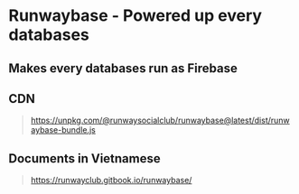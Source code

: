 # Runwaybase - Powered up every databases

## Makes every databases run as Firebase

## CDN

> https://unpkg.com/@runwaysocialclub/runwaybase@latest/dist/runwaybase-bundle.js

## Documents in Vietnamese

> https://runwayclub.gitbook.io/runwaybase/
